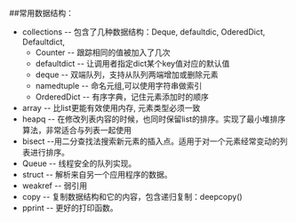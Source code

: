 ##常用数据结构：  
* collections -- 包含了几种数据结构：Deque, defaultdic, OderedDict, Defaultdict,
  * Counter -- 跟踪相同的值被加入了几次
  * defaultdict -- 让调用者指定dict某个key值对应的默认值
  * deque -- 双端队列，支持从队列两端增加或删除元素
  * namedtuple -- 命名元组,可以使用字符串做索引
  * OrderedDict -- 有序字典，记住元素添加时的顺序
* array -- 比list更能有效使用内存, 元素类型必须一致
* heapq -- 在修改列表内容的时候，也同时保留list的排序。实现了最小堆排序算法，非常适合与列表一起使用
* bisect --用二分查找法搜索新元素的插入点。适用于对一个元素经常变动的列表进行排序。  
* Queue -- 线程安全的队列实现。  
* struct -- 解析来自另一个应用程序的数据。
* weakref -- 弱引用  
* copy -- 复制数据结构和它的内容，包含递归复制：deepcopy()
* pprint -- 更好的打印函数。




